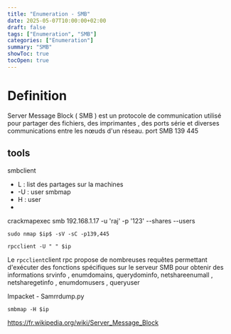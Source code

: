 ```yaml
---
title: "Enumeration - SMB"
date: 2025-05-07T10:00:00+02:00
draft: false
tags: ["Enumeration", "SMB"]
categories: ["Enumeration"]
summary: "SMB"
showToc: true
tocOpen: true
---
```

# **Definition** 

Server Message Block ( SMB ) est un protocole de communication utilisé pour partager des fichiers, des imprimantes , des ports série et diverses communications entre les nœuds d'un réseau.
port SMB 
139 
445 
## tools 
smbclient 
 - L : list des partages sur la machines 
 - -U : user 
 smbmap 
 - H : user 
 -
 crackmapexec smb 192.168.1.17 -u 'raj' -p '123' --shares
 --users 
 ```
sudo nmap $ip$ -sV -sC -p139,445
```

```
rpcclient -U " " $ip
```

Le `rpcclient`client rpc propose de nombreuses requêtes permettant d'exécuter des fonctions spécifiques sur le serveur SMB pour obtenir des informations
srvinfo , enumdomains, querydominfo, netshareenumall , netsharegetinfo , enumdomusers , queryuser <RID>

Impacket   - Samrrdump.py

```
smbmap -H $ip
```

 
https://fr.wikipedia.org/wiki/Server_Message_Block